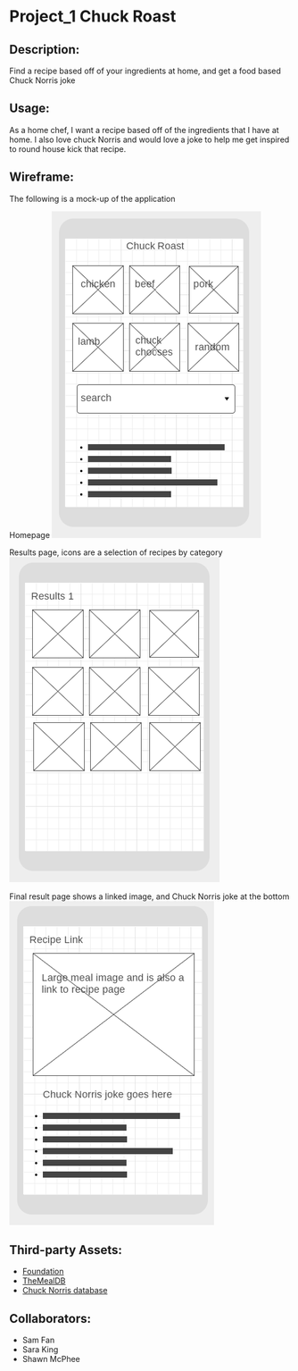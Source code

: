 # Project_1 Chuck Roast

## Description:

Find a recipe based off of your ingredients at home, and get a food based Chuck Norris joke

## Usage:

As a home chef, I want a recipe based off of the ingredients that I have at home. I also love chuck Norris and would love a joke to help me get inspired to round house kick that recipe.

## Wireframe:

The following is a mock-up of the application

Homepage
![Homepage](./Wireframe/WireFrame-1.png)

Results page, icons are a selection of recipes by category
![Results](./Wireframe/WireFrame-2.png)

Final result page shows a linked image, and Chuck Norris joke at the bottom
![Final](./Wireframe/WireFrame-3.png)

## Third-party Assets:

- [Foundation](https://get.foundation/sites/docs/installation.html)
- [TheMealDB](https://www.themealdb.com/api.php)
- [Chuck Norris database](http://www.icndb.com/api/)

## Collaborators:

- Sam Fan
- Sara King
- Shawn McPhee

